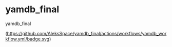 # yamdb_final
yamdb_final

(https://github.com/AleksSpace/yamdb_final/actions/workflows/yamdb_workflow.yml/badge.svg)
